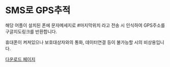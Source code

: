 # SMS로 GPS추적
해당 어플이 설치된 폰에 문자메세지로 #마지막위치 라고 전송 시 인식하여 GPS주소를 구글지도링크를 반환합니다.

휴대폰이 켜져있으나 보호대상자와의 통화, 데이터연결 등이 불가능할 시의 비상용입니다.

[다운로드 페이지](https://github.com/naratteu/smsgps/releases)
